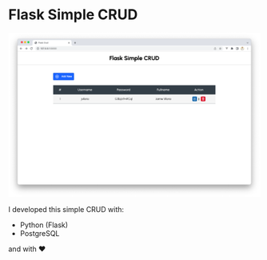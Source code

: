 # Flask Simple CRUD

![screenshot](screenshot.png)

I developed this simple CRUD with:

- Python (Flask)
- PostgreSQL


and with ❤️